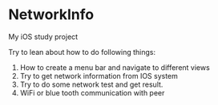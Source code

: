 # NetworkInfo
My iOS study project

Try to lean about how to do following things:
1. How to create a menu bar and navigate to different views
2. Try to get network information from IOS system
3. Try to do some network test and get result.
4. WiFi or blue tooth communication with peer
